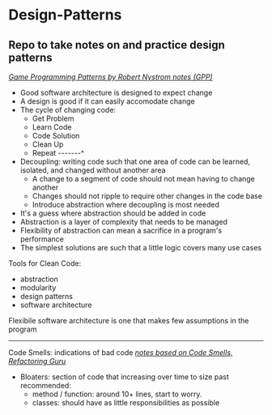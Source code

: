 # Design-Patterns
Repo to take notes on and practice design patterns
---
*[Game Programming Patterns by Robert Nystrom notes (GPP)](https://gameprogrammingpatterns.com/)*
- Good software architecture is designed to expect change
- A design is good if it can easily accomodate change
- The cycle of changing code: 
  - Get Problem
  - Learn Code
  - Code Solution
  - Clean Up
  - Repeat -------^
- Decoupling: writing code such that one area of code can be learned, isolated, and changed without another area
  - A change to a segment of code should not mean having to change another
  - Changes should not ripple to require other changes in the code base
  - Introduce abstraction where decoupling is most needed
- It's a guess where abstraction should be added in code
- Abstraction is a layer of complexity that needs to be managed
- Flexibility of abstraction can mean a sacrifice in a program's performance
- The simplest solutions are such that a little logic covers many use cases

Tools for Clean Code:
- abstraction
- modularity
- design patterns
- software architecture

Flexibile software architecture is one that makes few assumptions in the program

---

Code Smells: indications of bad code
*[notes based on Code Smells, Refactoring Guru](https://refactoring.guru/refactoring/smells)*
- Bloaters: section of code that increasing over time to size past recommended:
  - method / function: around 10+ lines, start to worry.
  - classes: should have as little responsibilities as possible
